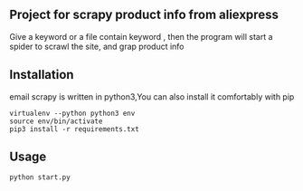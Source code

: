 ## Project for scrapy product info from aliexpress
Give a keyword or a file contain keyword , then the program will start a spider to scrawl the site, and grap product info

## Installation
email scrapy is written in python3,You can also install it comfortably with pip
```
virtualenv --python python3 env
source env/bin/activate
pip3 install -r requirements.txt
```

## Usage
```
python start.py
```

